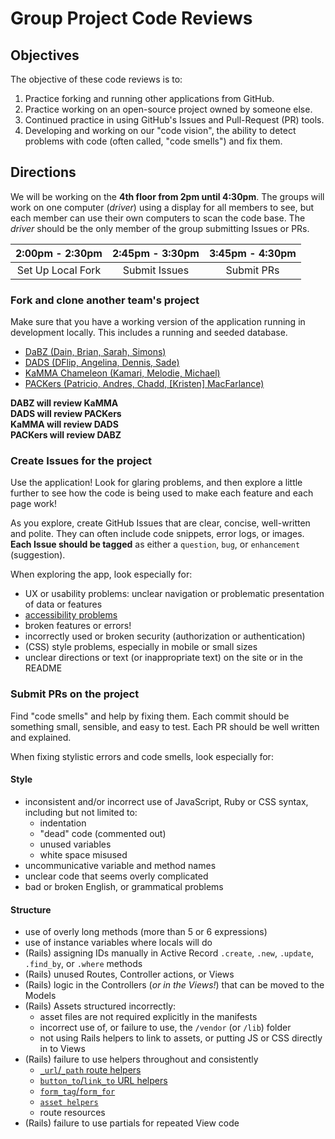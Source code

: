 # Group Project Code Reviews

## Objectives

The objective of these code reviews is to:

1. Practice forking and running other applications from GitHub.
1. Practice working on an open-source project owned by someone else.
1. Continued practice in using GitHub's Issues and Pull-Request (PR) tools.
1. Developing and working on our "code vision", the ability to detect
   problems with code (often called, "code smells") and fix them.

## Directions

We will be working on the **4th floor from 2pm until 4:30pm**. The groups will 
work on one computer (*driver*) using a display for all members to see, but each
member can use their own computers to scan the code base. The *driver* should
be the only member of the group submitting Issues or PRs.

|  2:00pm - 2:30pm  |  2:45pm - 3:30pm  |  3:45pm - 4:30pm  |
|:-----------------:|:-----------------:|:-----------------:|
| Set Up Local Fork |   Submit Issues   |    Submit PRs     |

### Fork and clone another team's project

Make sure that you have a working version of the application running in
development locally. This includes a running and seeded database.

- [DaBZ (Dain, Brian, Sarah, Simons)](https://github.com/godot-dabz/wdi_attendance)
- [DADS (DFlip, Angelina, Dennis, Sade)](https://github.com/godot-dads/wdi_admissions_app)
- [KaMMA Chameleon (Kamari, Melodie, Michael)](https://github.com/godot-kamma-chameleons/outcomes_tracker)
- [PACKers (Patricio, Andres, Chadd, [Kristen] MacFarlance)](https://github.com/godot-packers/quiz_app)

**DABZ will review KaMMA**<br/>
**DADS will review PACKers**<br/>
**KaMMA will review DADS**<br/>
**PACKers will review DABZ**

### Create Issues for the project

Use the application! Look for glaring problems, and then explore a little
further to see how the code is being used to make each feature and each page
work!

As you explore, create GitHub Issues that are clear, concise, well-written and
polite. They can often include code snippets, error logs, or images. **Each 
Issue should be tagged** as either a `question`, `bug`, or `enhancement` 
(suggestion).

When exploring the app, look especially for:

- UX or usability problems: unclear navigation or problematic presentation of
  data or features
- [accessibility problems](/accessibility_guidelines.md)
- broken features or errors!
- incorrectly used or broken security (authorization or authentication)
- (CSS) style problems, especially in mobile or small sizes
- unclear directions or text (or inappropriate text) on the site or in the 
  README

### Submit PRs on the project

Find "code smells" and help by fixing them. Each commit should be something
small, sensible, and easy to test. Each PR should be well written and explained.

When fixing stylistic errors and code smells, look especially for:

#### Style

- inconsistent and/or incorrect use of JavaScript, Ruby or CSS syntax, 
  including but not limited to:
  + indentation
  + "dead" code (commented out)
  + unused variables
  + white space misused
- uncommunicative variable and method names
- unclear code that seems overly complicated
- bad or broken English, or grammatical problems

#### Structure

- use of overly long methods (more than 5 or 6 expressions)
- use of instance variables where locals will do
- (Rails) assigning IDs manually in Active Record `.create`, `.new`, `.update`,
  `.find_by`, or `.where` methods
- (Rails) unused Routes, Controller actions, or Views
- (Rails) logic in the Controllers (*or in the Views!*) that can be moved to
  the Models
- (Rails) Assets structured incorrectly:
  + asset files are not required explicitly in the manifests
  + incorrect use of, or failure to use, the `/vendor` (or `/lib`) folder
  + not using Rails helpers to link to assets, or putting JS or CSS directly
    in to Views
- (Rails) failure to use helpers throughout and consistently
  + [`_url`/`_path` route helpers][url-path-helpers]
  + [`button_to`/`link_to` URL helpers][button-link-helpers]
  + [`form_tag`/`form_for`][form-helpers]
  + [`asset helpers`][asset-helpers]
  + route resources
- (Rails) failure to use partials for repeated View code

<!-- Links -->

[url-path-helpers]: http://stackoverflow.com/questions/2350539/what-is-the-difference-between-url-and-path-while-using-the-routes-in-rails
[button-link-helpers]: http://api.rubyonrails.org/classes/ActionView/Helpers/UrlHelper.html
[form-helpers]: http://guides.rubyonrails.org/form_helpers.html
[asset-helpers]: http://api.rubyonrails.org/classes/ActionView/Helpers/AssetTagHelper.html
